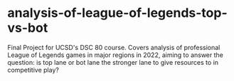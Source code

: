 # analysis-of-league-of-legends-top-vs-bot
Final Project for UCSD's DSC 80 course. Covers analysis of professional League of
Legends games in major regions in 2022, aiming to answer the question: is top
lane or bot lane the stronger lane to give resources to in competitive play?
